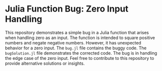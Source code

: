 # Julia Function Bug: Zero Input Handling
This repository demonstrates a simple bug in a Julia function that arises when handling zero as an input. The function is intended to square positive numbers and negate negative numbers. However, it has unexpected behavior for a zero input.
The `bug.jl` file contains the buggy code. The `bugSolution.jl` file demonstrates the corrected code.  The bug is in handling the edge case of the zero input. 
Feel free to contribute to this repository to provide alternative solutions or insights.